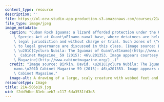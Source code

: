 ```yaml
---
content_type: resource
description: ''
file: https://ol-ocw-studio-app-production.s3.amazonaws.com/courses/21a-506-the-anthropology-of-politics-persuasion-and-power-spring-2019/f2dd9dbe81ebaeb7c1176da3531fd3d8_21A-506s19.jpg
file_type: image/jpeg
image_metadata:
  caption: "Cuban Rock Iguana: a lizard afforded protection under the U.S. Endangered\
    \ Species Act at Guant\xE1namo naval base, where detainees are held outside any\
    \ legal jurisdiction and without charge or trial. Such zones of \"exception\"\
    \ to legal governance are discussed in this class. (Image source: Birkin, David.\
    \ \u201C[Cyclura Nubila: The Iguanas of Guant\xE1namo](http://www.cabinetmagazine.org/issues/59/birkin.php).\u201D\
    \ _Cabinet Magazine_ 59 (2015): 46\u201353. Image appears courtesy of _[Cabinet\
    \ Magazine](http://www.cabinetmagazine.org/)_.)"
  credit: "Image source: Birkin, David. \u201CCyclura Nubila: The Iguanas of Guant\xE1\
    namo.\u201D Cabinet Magazine 59 (2015): 46\u201353. Image appears courtesy of\
    \ Cabinet Magazine."
  image-alt: A drawing of a large, scaly creature with webbed feet and hands.
resourcetype: Image
title: 21A-506s19.jpg
uid: f2dd9dbe-81eb-aeb7-c117-6da3531fd3d8
---
```

